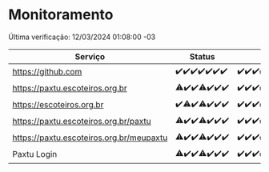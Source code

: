# Monitoramento

Última verificação: 12/03/2024 01:08:00 -03

|Serviço|Status|Últimas 24h|
|---|---|---|
|https://github.com|<span title="2024-03-05: OK=24">✔️</span><span title="2024-03-06: OK=24">✔️</span><span title="2024-03-07: OK=24">✔️</span><span title="2024-03-08: OK=24">✔️</span><span title="2024-03-09: OK=24">✔️</span><span title="2024-03-10: OK=24">✔️</span><span title="2024-03-11: OK=4">✔️</span>|<span title="11/03/2024 01:08:00 -03 : 200">✔️</span><span title="11/03/2024 02:06:00 -03 : 200">✔️</span><span title="11/03/2024 03:08:00 -03 : 200">✔️</span><span title="11/03/2024 04:07:00 -03 : 200">✔️</span><span title="11/03/2024 05:09:00 -03 : 200">✔️</span><span title="11/03/2024 06:07:00 -03 : 200">✔️</span><span title="11/03/2024 07:07:00 -03 : 200">✔️</span><span title="11/03/2024 08:06:00 -03 : 200">✔️</span><span title="11/03/2024 09:11:00 -03 : 200">✔️</span><span title="11/03/2024 10:06:00 -03 : 200">✔️</span><span title="11/03/2024 11:05:00 -03 : 200">✔️</span><span title="11/03/2024 12:07:00 -03 : 200">✔️</span><span title="11/03/2024 13:07:00 -03 : 200">✔️</span><span title="11/03/2024 14:06:00 -03 : 200">✔️</span><span title="11/03/2024 15:08:00 -03 : 200">✔️</span><span title="11/03/2024 16:04:00 -03 : 200">✔️</span><span title="11/03/2024 17:07:00 -03 : 200">✔️</span><span title="11/03/2024 18:06:00 -03 : 200">✔️</span><span title="11/03/2024 19:05:00 -03 : 200">✔️</span><span title="11/03/2024 20:07:00 -03 : 200">✔️</span><span title="11/03/2024 21:29:00 -03 : 200">✔️</span><span title="11/03/2024 22:38:00 -03 : 200">✔️</span><span title="11/03/2024 23:12:00 -03 : 200">✔️</span><span title="12/03/2024 00:07:00 -03 : 200">✔️</span><span title="12/03/2024 01:08:00 -03 : 200">✔️</span>|
|https://paxtu.escoteiros.org.br|<span title="2024-03-05: OK=23, Falhas=1">⚠️</span><span title="2024-03-06: OK=24">✔️</span><span title="2024-03-07: OK=24">✔️</span><span title="2024-03-08: OK=23, Falhas=1">⚠️</span><span title="2024-03-09: OK=24">✔️</span><span title="2024-03-10: OK=24">✔️</span><span title="2024-03-11: OK=4">✔️</span>|<span title="11/03/2024 01:08:00 -03 : 200">✔️</span><span title="11/03/2024 02:06:00 -03 : 200">✔️</span><span title="11/03/2024 03:08:00 -03 : 200">✔️</span><span title="11/03/2024 04:07:00 -03 : 200">✔️</span><span title="11/03/2024 05:09:00 -03 : 200">✔️</span><span title="11/03/2024 06:07:00 -03 : 200">✔️</span><span title="11/03/2024 07:07:00 -03 : 200">✔️</span><span title="11/03/2024 08:06:00 -03 : 200">✔️</span><span title="11/03/2024 09:11:00 -03 : 200">✔️</span><span title="11/03/2024 10:06:00 -03 : 200">✔️</span><span title="11/03/2024 11:05:00 -03 : 200">✔️</span><span title="11/03/2024 12:07:00 -03 : 200">✔️</span><span title="11/03/2024 13:07:00 -03 : 200">✔️</span><span title="11/03/2024 14:06:00 -03 : 200">✔️</span><span title="11/03/2024 15:08:00 -03 : 200">✔️</span><span title="11/03/2024 16:04:00 -03 : 200">✔️</span><span title="11/03/2024 17:07:00 -03 : 200">✔️</span><span title="11/03/2024 18:06:00 -03 : 200">✔️</span><span title="11/03/2024 19:05:00 -03 : 200">✔️</span><span title="11/03/2024 20:07:00 -03 : 200">✔️</span><span title="11/03/2024 21:29:00 -03 : 200">✔️</span><span title="11/03/2024 22:38:00 -03 : 200">✔️</span><span title="11/03/2024 23:12:00 -03 : 200">✔️</span><span title="12/03/2024 00:07:00 -03 : 200">✔️</span><span title="12/03/2024 01:08:00 -03 : 200">✔️</span>|
|https://escoteiros.org.br|<span title="2024-03-05: OK=24">✔️</span><span title="2024-03-06: OK=23, Falhas=1">⚠️</span><span title="2024-03-07: OK=24">✔️</span><span title="2024-03-08: OK=23, Falhas=1">⚠️</span><span title="2024-03-09: OK=24">✔️</span><span title="2024-03-10: OK=24">✔️</span><span title="2024-03-11: OK=4">✔️</span>|<span title="11/03/2024 01:08:00 -03 : 200">✔️</span><span title="11/03/2024 02:06:00 -03 : 200">✔️</span><span title="11/03/2024 03:08:00 -03 : 200">✔️</span><span title="11/03/2024 04:07:00 -03 : 200">✔️</span><span title="11/03/2024 05:09:00 -03 : 200">✔️</span><span title="11/03/2024 06:07:00 -03 : 200">✔️</span><span title="11/03/2024 07:07:00 -03 : 200">✔️</span><span title="11/03/2024 08:06:00 -03 : 200">✔️</span><span title="11/03/2024 09:11:00 -03 : 200">✔️</span><span title="11/03/2024 10:06:00 -03 : 200">✔️</span><span title="11/03/2024 11:05:00 -03 : 200">✔️</span><span title="11/03/2024 12:07:00 -03 : 200">✔️</span><span title="11/03/2024 13:07:00 -03 : 200">✔️</span><span title="11/03/2024 14:06:00 -03 : 200">✔️</span><span title="11/03/2024 15:08:00 -03 : 200">✔️</span><span title="11/03/2024 16:04:00 -03 : 200">✔️</span><span title="11/03/2024 17:07:00 -03 : 200">✔️</span><span title="11/03/2024 18:06:00 -03 : 200">✔️</span><span title="11/03/2024 19:05:00 -03 : 200">✔️</span><span title="11/03/2024 20:07:00 -03 : 200">✔️</span><span title="11/03/2024 21:29:00 -03 : 200">✔️</span><span title="11/03/2024 22:38:00 -03 : 200">✔️</span><span title="11/03/2024 23:12:00 -03 : 200">✔️</span><span title="12/03/2024 00:07:00 -03 : 200">✔️</span><span title="12/03/2024 01:08:00 -03 : 200">✔️</span>|
|https://paxtu.escoteiros.org.br/paxtu|<span title="2024-03-05: OK=23, Falhas=1">⚠️</span><span title="2024-03-06: OK=24">✔️</span><span title="2024-03-07: OK=24">✔️</span><span title="2024-03-08: OK=23, Falhas=1">⚠️</span><span title="2024-03-09: OK=24">✔️</span><span title="2024-03-10: OK=24">✔️</span><span title="2024-03-11: OK=4">✔️</span>|<span title="11/03/2024 01:08:00 -03 : 200">✔️</span><span title="11/03/2024 02:06:00 -03 : 200">✔️</span><span title="11/03/2024 03:08:00 -03 : 200">✔️</span><span title="11/03/2024 04:07:00 -03 : 200">✔️</span><span title="11/03/2024 05:09:00 -03 : 200">✔️</span><span title="11/03/2024 06:07:00 -03 : 200">✔️</span><span title="11/03/2024 07:07:00 -03 : 200">✔️</span><span title="11/03/2024 08:06:00 -03 : 200">✔️</span><span title="11/03/2024 09:11:00 -03 : 200">✔️</span><span title="11/03/2024 10:06:00 -03 : 200">✔️</span><span title="11/03/2024 11:05:00 -03 : 200">✔️</span><span title="11/03/2024 12:07:00 -03 : 200">✔️</span><span title="11/03/2024 13:07:00 -03 : 200">✔️</span><span title="11/03/2024 14:06:00 -03 : 200">✔️</span><span title="11/03/2024 15:08:00 -03 : 200">✔️</span><span title="11/03/2024 16:04:00 -03 : 200">✔️</span><span title="11/03/2024 17:07:00 -03 : 200">✔️</span><span title="11/03/2024 18:06:00 -03 : 200">✔️</span><span title="11/03/2024 19:05:00 -03 : 200">✔️</span><span title="11/03/2024 20:07:00 -03 : 200">✔️</span><span title="11/03/2024 21:29:00 -03 : 200">✔️</span><span title="11/03/2024 22:38:00 -03 : 200">✔️</span><span title="11/03/2024 23:12:00 -03 : 200">✔️</span><span title="12/03/2024 00:07:00 -03 : 200">✔️</span><span title="12/03/2024 01:08:00 -03 : 200">✔️</span>|
|https://paxtu.escoteiros.org.br/meupaxtu|<span title="2024-03-05: OK=23, Falhas=1">⚠️</span><span title="2024-03-06: OK=24">✔️</span><span title="2024-03-07: OK=24">✔️</span><span title="2024-03-08: OK=23, Falhas=1">⚠️</span><span title="2024-03-09: OK=24">✔️</span><span title="2024-03-10: OK=24">✔️</span><span title="2024-03-11: OK=4">✔️</span>|<span title="11/03/2024 01:08:00 -03 : 200">✔️</span><span title="11/03/2024 02:06:00 -03 : 200">✔️</span><span title="11/03/2024 03:08:00 -03 : 200">✔️</span><span title="11/03/2024 04:07:00 -03 : 200">✔️</span><span title="11/03/2024 05:09:00 -03 : 200">✔️</span><span title="11/03/2024 06:07:00 -03 : 200">✔️</span><span title="11/03/2024 07:07:00 -03 : 200">✔️</span><span title="11/03/2024 08:06:00 -03 : 200">✔️</span><span title="11/03/2024 09:11:00 -03 : 200">✔️</span><span title="11/03/2024 10:06:00 -03 : 200">✔️</span><span title="11/03/2024 11:05:00 -03 : 200">✔️</span><span title="11/03/2024 12:07:00 -03 : 200">✔️</span><span title="11/03/2024 13:07:00 -03 : 200">✔️</span><span title="11/03/2024 14:06:00 -03 : 200">✔️</span><span title="11/03/2024 15:08:00 -03 : 200">✔️</span><span title="11/03/2024 16:04:00 -03 : 200">✔️</span><span title="11/03/2024 17:07:00 -03 : 200">✔️</span><span title="11/03/2024 18:06:00 -03 : 200">✔️</span><span title="11/03/2024 19:05:00 -03 : 200">✔️</span><span title="11/03/2024 20:07:00 -03 : 200">✔️</span><span title="11/03/2024 21:29:00 -03 : 200">✔️</span><span title="11/03/2024 22:38:00 -03 : 200">✔️</span><span title="11/03/2024 23:12:00 -03 : 200">✔️</span><span title="12/03/2024 00:07:00 -03 : 200">✔️</span><span title="12/03/2024 01:08:00 -03 : 200">✔️</span>|
|Paxtu Login|<span title="2024-03-05: OK=23, Falhas=1">⚠️</span><span title="2024-03-06: OK=24">✔️</span><span title="2024-03-07: OK=24">✔️</span><span title="2024-03-08: OK=23, Falhas=1">⚠️</span><span title="2024-03-09: OK=24">✔️</span><span title="2024-03-10: OK=24">✔️</span><span title="2024-03-11: OK=4">✔️</span>|<span title="11/03/2024 01:08:00 -03 : 200">✔️</span><span title="11/03/2024 02:06:00 -03 : 200">✔️</span><span title="11/03/2024 03:08:00 -03 : 200">✔️</span><span title="11/03/2024 04:07:00 -03 : 200">✔️</span><span title="11/03/2024 05:09:00 -03 : 200">✔️</span><span title="11/03/2024 06:07:00 -03 : 200">✔️</span><span title="11/03/2024 07:07:00 -03 : 200">✔️</span><span title="11/03/2024 08:06:00 -03 : 200">✔️</span><span title="11/03/2024 09:11:00 -03 : 200">✔️</span><span title="11/03/2024 10:06:00 -03 : 200">✔️</span><span title="11/03/2024 11:05:00 -03 : 200">✔️</span><span title="11/03/2024 12:07:00 -03 : 200">✔️</span><span title="11/03/2024 13:07:00 -03 : 200">✔️</span><span title="11/03/2024 14:06:00 -03 : 200">✔️</span><span title="11/03/2024 15:08:00 -03 : 200">✔️</span><span title="11/03/2024 16:04:00 -03 : 200">✔️</span><span title="11/03/2024 17:07:00 -03 : 200">✔️</span><span title="11/03/2024 18:06:00 -03 : 200">✔️</span><span title="11/03/2024 19:05:00 -03 : 200">✔️</span><span title="11/03/2024 20:07:00 -03 : 200">✔️</span><span title="11/03/2024 21:29:00 -03 : 200">✔️</span><span title="11/03/2024 22:38:00 -03 : 200">✔️</span><span title="11/03/2024 23:12:00 -03 : 200">✔️</span><span title="12/03/2024 00:07:00 -03 : 200">✔️</span><span title="12/03/2024 01:08:00 -03 : 200">✔️</span>|
